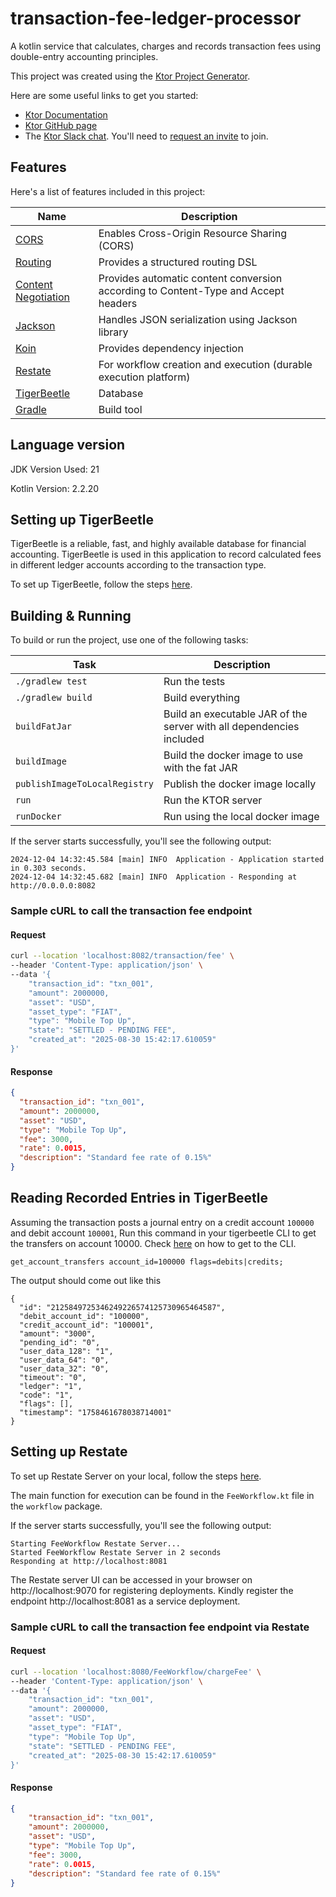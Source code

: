 # transaction-fee-ledger-processor

A kotlin service that calculates, charges and records transaction fees using double-entry accounting principles.

This project was created using the [Ktor Project Generator](https://start.ktor.io).

Here are some useful links to get you started:

- [Ktor Documentation](https://ktor.io/docs/home.html)
- [Ktor GitHub page](https://github.com/ktorio/ktor)
- The [Ktor Slack chat](https://app.slack.com/client/T09229ZC6/C0A974TJ9). You'll need
  to [request an invite](https://surveys.jetbrains.com/s3/kotlin-slack-sign-up) to join.

## Features

Here's a list of features included in this project:

| Name                                                               | Description                                                                        |
|--------------------------------------------------------------------|------------------------------------------------------------------------------------|
| [CORS](https://start.ktor.io/p/cors)                               | Enables Cross-Origin Resource Sharing (CORS)                                       |
| [Routing](https://start.ktor.io/p/routing)                         | Provides a structured routing DSL                                                  |
| [Content Negotiation](https://start.ktor.io/p/content-negotiation) | Provides automatic content conversion according to Content-Type and Accept headers |
| [Jackson](https://start.ktor.io/p/ktor-jackson)                    | Handles JSON serialization using Jackson library                                   |
| [Koin](https://start.ktor.io/p/koin)                               | Provides dependency injection                                                      |
| [Restate](https://restate.dev/)                                    | For workflow creation and execution (durable execution platform)                   |
| [TigerBeetle](https://tigerbeetle.com/)                            | Database                                                                           |
| [Gradle](https://gradle.org/)                                      | Build tool                                                                         |

## Language version

JDK Version Used: 21

Kotlin Version: 2.2.20

## Setting up TigerBeetle

TigerBeetle is a reliable, fast, and highly available database for financial accounting.
TigerBeetle is used in this application to record calculated fees in different ledger accounts according to the transaction type.

To set up TigerBeetle, follow the steps [here](https://docs.tigerbeetle.com/start/).

## Building & Running

To build or run the project, use one of the following tasks:

| Task                          | Description                                                          |
| -------------------------------|----------------------------------------------------------------------|
| `./gradlew test`              | Run the tests                                                        |
| `./gradlew build`             | Build everything                                                     |
| `buildFatJar`                 | Build an executable JAR of the server with all dependencies included |
| `buildImage`                  | Build the docker image to use with the fat JAR                       |
| `publishImageToLocalRegistry` | Publish the docker image locally                                     |
| `run`                         | Run the KTOR server                                                  |
| `runDocker`                   | Run using the local docker image                                     |

If the server starts successfully, you'll see the following output:

```
2024-12-04 14:32:45.584 [main] INFO  Application - Application started in 0.303 seconds.
2024-12-04 14:32:45.682 [main] INFO  Application - Responding at http://0.0.0.0:8082
```

### Sample cURL to call the transaction fee endpoint

#### Request
```bash
curl --location 'localhost:8082/transaction/fee' \
--header 'Content-Type: application/json' \
--data '{
    "transaction_id": "txn_001",
    "amount": 2000000,
    "asset": "USD",
    "asset_type": "FIAT",
    "type": "Mobile Top Up",
    "state": "SETTLED - PENDING FEE",
    "created_at": "2025-08-30 15:42:17.610059"
}'
```

#### Response
```json
{
  "transaction_id": "txn_001",
  "amount": 2000000,
  "asset": "USD",
  "type": "Mobile Top Up",
  "fee": 3000,
  "rate": 0.0015,
  "description": "Standard fee rate of 0.15%"
}
```

## Reading Recorded Entries in TigerBeetle

Assuming the transaction posts a journal entry on a credit account `100000` and debit account `100001`, Run this command in your tigerbeetle CLI to get the transfers on account 10000. Check [here](https://docs.tigerbeetle.com/start/) on how to get to the CLI.

```
get_account_transfers account_id=100000 flags=debits|credits;
```

The output should come out like this

```
{
  "id": "2125849725346249226574125730965464587",
  "debit_account_id": "100000",
  "credit_account_id": "100001",
  "amount": "3000",
  "pending_id": "0",
  "user_data_128": "1",
  "user_data_64": "0",
  "user_data_32": "0",
  "timeout": "0",
  "ledger": "1",
  "code": "1",
  "flags": [],
  "timestamp": "1758461678038714001"
}
```

## Setting up Restate

To set up Restate Server on your local, follow the steps [here](https://docs.restate.dev/quickstart).

The main function for execution can be found in the `FeeWorkflow.kt` file in the `workflow` package.

If the server starts successfully, you'll see the following output:

```
Starting FeeWorkflow Restate Server...
Started FeeWorkflow Restate Server in 2 seconds
Responding at http://localhost:8081
```

The Restate server UI can be accessed in your browser on http://localhost:9070 for registering deployments.
Kindly register the endpoint http://localhost:8081 as a service deployment.

### Sample cURL to call the transaction fee endpoint via Restate

#### Request
```bash
curl --location 'localhost:8080/FeeWorkflow/chargeFee' \
--header 'Content-Type: application/json' \
--data '{
    "transaction_id": "txn_001",
    "amount": 2000000,
    "asset": "USD",
    "asset_type": "FIAT",
    "type": "Mobile Top Up",
    "state": "SETTLED - PENDING FEE",
    "created_at": "2025-08-30 15:42:17.610059"
}'
```

#### Response
```json
{
    "transaction_id": "txn_001",
    "amount": 2000000,
    "asset": "USD",
    "type": "Mobile Top Up",
    "fee": 3000,
    "rate": 0.0015,
    "description": "Standard fee rate of 0.15%"
}
```
